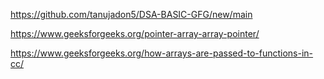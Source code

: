 https://github.com/tanujadon5/DSA-BASIC-GFG/new/main

https://www.geeksforgeeks.org/pointer-array-array-pointer/

https://www.geeksforgeeks.org/how-arrays-are-passed-to-functions-in-cc/
